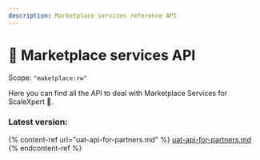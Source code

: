 ```yaml
---
description: Marketplace services reference API
---
```


# 🚧 Marketplace services API

Scope: `"maketplace:rw"`

Here you can find all the API to deal with Marketplace Services for ScaleXpert :tada:.

### Latest version:

{% content-ref url="uat-api-for-partners.md" %}
[uat-api-for-partners.md](uat-api-for-partners.md)
{% endcontent-ref %}
